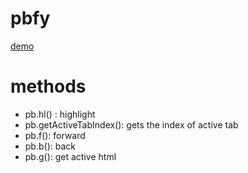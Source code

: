 # pbfy

[demo](https://debug1.pauldominik.com/pbfy/demo.html)

# methods

- pb.hl() : highlight
- pb.getActiveTabIndex(): gets the index of active tab
- pb.f(): forward
- pb.b(): back
- pb.g(): get active html

